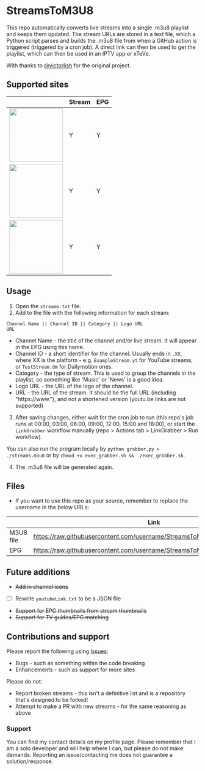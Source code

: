 # StreamsToM3U8
This repo automatically converts live streams into a single .m3u8 playlist and keeps them updated. The stream URLs are stored in a text file, which a Python script parses and builds the .m3u8 file from when a GitHub action is triggered (triggered by a cron job). A direct link can then be used to get the playlist, which can then be used in an IPTV app or xTeVe.

With thanks to [@victorlish](https://github.com/victorlish/YouTubeLinkGrabber) for the original project.

## Supported sites
|                                                                                                                                          | Stream | EPG |
|------------------------------------------------------------------------------------------------------------------------------------------|--------|-----|
| <img src="https://upload.wikimedia.org/wikipedia/commons/thumb/1/1f/YouTube_light_logo_%282017%29.svg/1024px-YouTube_light_logo_%282017%29.svg.png" width="140"> | Y      | Y   |
| <img src="https://upload.wikimedia.org/wikipedia/commons/thumb/0/0f/Dailymotion_logo_2023.svg/2560px-Dailymotion_logo_2023.svg.png" width="140"> | Y      | Y   |
| <img src="https://upload.wikimedia.org/wikipedia/commons/thumb/c/c6/Twitch_logo_%28wordmark_only%29.svg/2560px-Twitch_logo_%28wordmark_only%29.svg.png" width="140"> | Y      | Y   |

## Usage
1. Open the `streams.txt` file.
2. Add to the file with the following information for each stream:
```
Channel Name || Channel ID || Category || Logo URL
URL
``` 
- Channel Name - the title of the channel and/or live stream. It will appear in the EPG using this name.
- Channel ID - a short identifier for the channel. Usually ends in `.XX`, where XX is the platform - e.g. `ExampleStream.yt` for YouTube streams, or `TestStream.dm` for Dailymotion ones.
- Category - the type of stream. This is used to group the channels in the playlist, so something like 'Music' or 'News' is a good idea.
- Logo URL - the URL of the logo of the channel.
- URL - the URL of the stream. It should be the full URL (including "https://www."), and not a shortened version (youtu.be links are not supported)

3. After saving changes, either wait for the cron job to run (this repo's job runs at 00:00, 03:00, 06:00, 09:00, 12:00, 15:00 and 18:00), or start the `LinkGrabber` workflow manually (repo > Actions tab > LinkGrabber > Run workflow).

You can also run the program locally by `python grabber.py > ./streams.m3u8` or by `chmod +x exec_grabber.sh && ./exec_grabber.sh`.

4. The .m3u8 file will be generated again.

## Files
- If you want to use this repo as your source, remember to replace the username in the below URLs:
  
|           | Link                                                                       |
|-----------|----------------------------------------------------------------------------|
| M3U8 file | https://raw.githubusercontent.com/username/StreamsToM3U8/main/streams.m3u8 |
| EPG       | https://raw.githubusercontent.com/username/StreamsToM3U8/main/epg.xml      |


## Future additions
- ~~Add in channel icons~~
- [ ] Rewrite `youtubeLink.txt` to be a JSON file
- ~~Support for EPG thumbnails from stream thumbnails~~
- ~~Support for TV guides/EPG matching~~

## Contributions and support
Please report the following using [Issues]([url](https://github.com/wh-ge/StreamsToM3U8/issues/new)):
- Bugs - such as something within the code breaking
- Enhancements - such as support for more sites

Please do not: 
- Report broken streams - this isn't a definitive list and is a repository that's designed to be forked!
- Attempt to make a PR with new streams - for the same reasoning as above

### Support
You can find my contact details on my profile page. Please remember that I am a solo developer and will help where I can, but please do not make demands. Reporting an issue/contacting me does not guarantee a solution/response.

